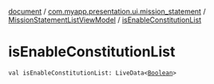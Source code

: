 [document](../../index.md) / [com.myapp.presentation.ui.mission_statement](../index.md) / [MissionStatementListViewModel](index.md) / [isEnableConstitutionList](./is-enable-constitution-list.md)

# isEnableConstitutionList

`val isEnableConstitutionList: LiveData<`[`Boolean`](https://kotlinlang.org/api/latest/jvm/stdlib/kotlin/-boolean/index.html)`>`